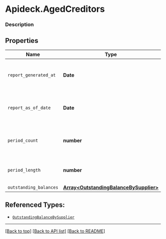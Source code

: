 # Apideck.AgedCreditors

### Description

## Properties
Name | Type | Description | Notes
------------ | ------------- | ------------- | -------------
`report_generated_at` | **Date** | The exact date and time the report was generated. | [optional] 
`report_as_of_date` | **Date** | The cutoff date for transactions included in the report. | [optional] 
`period_count` | **number** | Number of aging periods shown in the report. | [optional] 
`period_length` | **number** | Length of each aging period in days. | [optional] 
`outstanding_balances` | [**Array&lt;OutstandingBalanceBySupplier&gt;**](OutstandingBalanceBySupplier.md) |  | [optional] 





## Referenced Types:




* [`OutstandingBalanceBySupplier`](OutstandingBalanceBySupplier.md)

---

[[Back to top]](#) [[Back to API list]](../../../../README.md#documentation-for-api-endpoints) [[Back to README]](../../../../README.md)


